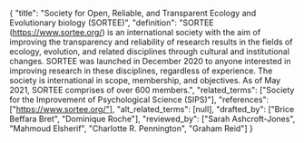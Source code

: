 {
    "title": "Society for Open, Reliable, and Transparent Ecology and Evolutionary biology (SORTEE)",
    "definition": "SORTEE (https://www.sortee.org/) is an international society with the aim of improving the transparency and reliability of research results in the fields of ecology, evolution, and related disciplines through cultural and institutional changes. SORTEE was launched in December 2020 to anyone interested in improving research in these disciplines, regardless of experience. The society is international in scope, membership, and objectives. As of May 2021, SORTEE comprises of over 600 members.",
    "related_terms": ["Society for the Improvement of Psychological Science (SIPS)"],
    "references": ["https://www.sortee.org/"],
    "alt_related_terms": [null],
    "drafted_by": ["Brice Beffara Bret", "Dominique Roche"],
    "reviewed_by": ["Sarah Ashcroft-Jones", "Mahmoud Elsherif", "Charlotte R. Pennington", "Graham Reid"]
  }
